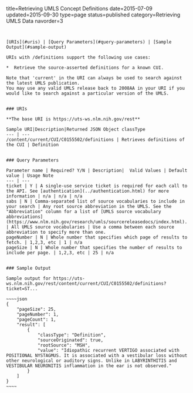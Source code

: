 title=Retrieving UMLS Concept Definitions
date=2015-07-09
updated=2015-09-30
type=page
status=published
category=Retrieving UMLS Data
navorder=3
~~~~~~


[URIs](#uris) | [Query Parameters](#query-parameters) | [Sample Output](#sample-output)

URIs with /definitions support the following use cases:

*  Retrieve the source-asserted definitions for a known CUI.

Note that 'current' in the URI can always be used to search against the latest UMLS publication.
You may use any valid UMLS release back to 2008AA in your URI if you would like to search against a particular version of the UMLS.


### URIs

**The base URI is https://uts-ws.nlm.nih.gov/rest**

Sample URI|Description|Returned JSON Object classType
--- | ---
/content/current/CUI/C0155502/definitions | Retrieves definitions of the CUI | Definition


### Query Parameters

Parameter name | Required? Y/N | Description|  Valid Values | Default value | Usage Note
--- | ---
ticket | Y | A single-use service ticket is required for each call to the API. See [authentication](../authentication.html) for more information | n/a | n/a | n/a
sabs | N | Comma-separated list of source vocabularies to include in your search | Any root source abbreviation in the UMLS. See the "Abbreviation" column for a list of [UMLS source vocabulary abbreviations](https://www.nlm.nih.gov/research/umls/sourcereleasedocs/index.html).  | All UMLS source vocabularies | Use a comma between each source abbreviation to specify more than one.
pageNumber | N | Whole number that specifies which page of results to fetch. | 1,2,3, etc | 1 | n/a
pageSize | N | Whole number that specifies the number of results to include per page. | 1,2,3, etc | 25 | n/a


### Sample Output

Sample output for https://uts-ws.nlm.nih.gov/rest/content/current/CUI/C0155502/definitions?ticket=ST...

~~~~json
{
    "pageSize": 25,
    "pageNumber": 1,
    "pageCount": 1,
    "result": [
        {
            "classType": "Definition",
            "sourceOriginated": true,
            "rootSource": "MSH",
            "value": "Idiopathic recurrent VERTIGO associated with POSITIONAL NYSTAGMUS. It is associated with a vestibular loss without other neurological or auditory signs. Unlike in LABYRINTHITIS and VESTIBULAR NEURONITIS inflammation in the ear is not observed."
        }
    ]
}
~~~~


